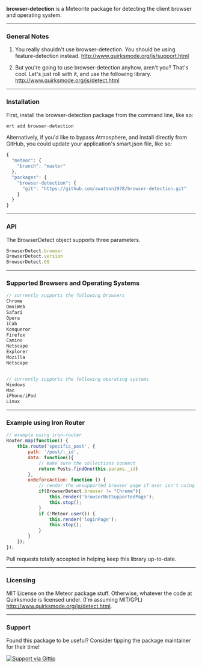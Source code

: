 **browser-detection** is a Meteorite package for detecting the client browser and operating system.

------------------------
### General Notes

1.  You really shouldn't use browser-detection.  You should be using feature-detection instead.
http://www.quirksmode.org/js/support.html

2.  But you're going to use browser-detection anyhow, aren't you?  That's cool.  Let's just roll with it, and use the following library.
http://www.quirksmode.org/js/detect.html


------------------------
### Installation

First, install the browser-detection package from the command line, like so:

````js
mrt add browser-detection
````


Alternatively, if you'd like to bypass Atmosphere, and install directly from GitHub, you could update your application's smart.json file, like so:

````js
{
  "meteor": {
    "branch": "master"
  },
  "packages": {
    "browser-detection": {
      "git": "https://github.com/awatson1978/browser-detection.git"
    }
  }
}

````

------------------------
### API

The BrowserDetect object supports three parameters.

````js
BrowserDetect.browser
BrowserDetect.version
BrowserDetect.OS
````

------------------------
### Supported Browsers and Operating Systems

````js
// currently supports the following browsers
Chrome
OmniWeb
Safari
Opera
iCab
Konqueror
Firefox
Camino
Netscape
Explorer
Mozilla
Netscape


// currently supports the following operating systems
Windows
Mac
iPhone/iPod
Linux
````

------------------------
### Example using Iron Router

````js
// example using iron-router
Router.map(function() {
    this.route('specific_post', {
        path: '/post/:_id',
        data: function(){
            // make sure the collections connect
            return Posts.findOne(this.params._id)
        },
        onBeforeAction: function () {
            // render the unsupported browser page if user isn't using Chrome
            if(BrowserDetect.browser != "Chrome"){
                this.render('browserNotSupportedPage');
                this.stop();
            }
            if (!Meteor.user()) {
                this.render('loginPage');
                this.stop();
            }
        }
    });
});
````


Pull requests totally accepted in helping keep this library up-to-date.

------------------------
### Licensing

MIT License on the Meteor package stuff. Otherwise, whatever the code at Quirksmode is licensed under.  (I'm assuming MIT/GPL)
http://www.quirksmode.org/js/detect.html.

------------------------
### Support
Found this package to be useful?  Consider tipping the package maintainer for their time!  

[![Support via Gittip](https://raw.github.com/gittip/www.gittip.com/master/www/assets/gittip.png)](https://www.gittip.com/awatson1978/)  

